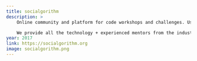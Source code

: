 ```yaml
---
title: socialgorithm
description: > 
    Online community and platform for code workshops and challenges. Used by universities and companies to run events for students, interns, employees...

    We provide all the technology + experienced mentors from the industry to our events. Students come to the events from local universities thanks to the support of our partner student-led tech societies. 
year: 2017
link: https://socialgorithm.org
image: socialgorithm.png
---
```

